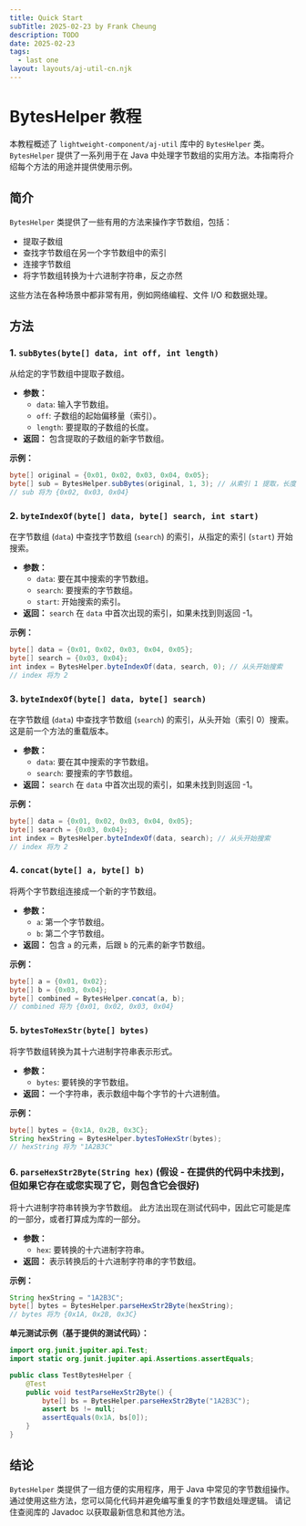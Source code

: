 ```yaml
---
title: Quick Start
subTitle: 2025-02-23 by Frank Cheung
description: TODO
date: 2025-02-23
tags:
  - last one
layout: layouts/aj-util-cn.njk
---
```


# BytesHelper 教程

本教程概述了 `lightweight-component/aj-util` 库中的 `BytesHelper` 类。`BytesHelper` 提供了一系列用于在 Java 中处理字节数组的实用方法。本指南将介绍每个方法的用途并提供使用示例。

## 简介

`BytesHelper` 类提供了一些有用的方法来操作字节数组，包括：

*   提取子数组
*   查找字节数组在另一个字节数组中的索引
*   连接字节数组
*   将字节数组转换为十六进制字符串，反之亦然

这些方法在各种场景中都非常有用，例如网络编程、文件 I/O 和数据处理。

## 方法

### 1. `subBytes(byte[] data, int off, int length)`

从给定的字节数组中提取子数组。

*   **参数：**
    *   `data`: 输入字节数组。
    *   `off`: 子数组的起始偏移量（索引）。
    *   `length`: 要提取的子数组的长度。
*   **返回：** 包含提取的子数组的新字节数组。

**示例：**

```java
byte[] original = {0x01, 0x02, 0x03, 0x04, 0x05};
byte[] sub = BytesHelper.subBytes(original, 1, 3); // 从索引 1 提取，长度为 3
// sub 将为 {0x02, 0x03, 0x04}
```

### 2. `byteIndexOf(byte[] data, byte[] search, int start)`

在字节数组 (`data`) 中查找字节数组 (`search`) 的索引，从指定的索引 (`start`) 开始搜索。

*   **参数：**
    *   `data`: 要在其中搜索的字节数组。
    *   `search`: 要搜索的字节数组。
    *   `start`: 开始搜索的索引。
*   **返回：** `search` 在 `data` 中首次出现的索引，如果未找到则返回 -1。

**示例：**

```java
byte[] data = {0x01, 0x02, 0x03, 0x04, 0x05};
byte[] search = {0x03, 0x04};
int index = BytesHelper.byteIndexOf(data, search, 0); // 从头开始搜索
// index 将为 2
```

### 3. `byteIndexOf(byte[] data, byte[] search)`

在字节数组 (`data`) 中查找字节数组 (`search`) 的索引，从头开始（索引 0）搜索。 这是前一个方法的重载版本。

*   **参数：**
    *   `data`: 要在其中搜索的字节数组。
    *   `search`: 要搜索的字节数组。
*   **返回：** `search` 在 `data` 中首次出现的索引，如果未找到则返回 -1。

**示例：**

```java
byte[] data = {0x01, 0x02, 0x03, 0x04, 0x05};
byte[] search = {0x03, 0x04};
int index = BytesHelper.byteIndexOf(data, search); // 从头开始搜索
// index 将为 2
```

### 4. `concat(byte[] a, byte[] b)`

将两个字节数组连接成一个新的字节数组。

*   **参数：**
    *   `a`: 第一个字节数组。
    *   `b`: 第二个字节数组。
*   **返回：** 包含 `a` 的元素，后跟 `b` 的元素的新字节数组。

**示例：**

```java
byte[] a = {0x01, 0x02};
byte[] b = {0x03, 0x04};
byte[] combined = BytesHelper.concat(a, b);
// combined 将为 {0x01, 0x02, 0x03, 0x04}
```

### 5. `bytesToHexStr(byte[] bytes)`

将字节数组转换为其十六进制字符串表示形式。

*   **参数：**
    *   `bytes`: 要转换的字节数组。
*   **返回：** 一个字符串，表示数组中每个字节的十六进制值。

**示例：**

```java
byte[] bytes = {0x1A, 0x2B, 0x3C};
String hexString = BytesHelper.bytesToHexStr(bytes);
// hexString 将为 "1A2B3C"
```

### 6. `parseHexStr2Byte(String hex)` (假设 - 在提供的代码中未找到，但如果它存在或您实现了它，则包含它会很好)

将十六进制字符串转换为字节数组。 此方法出现在测试代码中，因此它可能是库的一部分，或者打算成为库的一部分。

*   **参数：**
    *   `hex`: 要转换的十六进制字符串。
*   **返回：** 表示转换后的十六进制字符串的字节数组。

**示例：**

```java
String hexString = "1A2B3C";
byte[] bytes = BytesHelper.parseHexStr2Byte(hexString);
// bytes 将为 {0x1A, 0x2B, 0x3C}
```

**单元测试示例（基于提供的测试代码）：**

```java
import org.junit.jupiter.api.Test;
import static org.junit.jupiter.api.Assertions.assertEquals;

public class TestBytesHelper {
    @Test
    public void testParseHexStr2Byte() {
        byte[] bs = BytesHelper.parseHexStr2Byte("1A2B3C");
        assert bs != null;
        assertEquals(0x1A, bs[0]);
    }
}
```

## 结论

`BytesHelper` 类提供了一组方便的实用程序，用于 Java 中常见的字节数组操作。 通过使用这些方法，您可以简化代码并避免编写重复的字节数组处理逻辑。 请记住查阅库的 Javadoc 以获取最新信息和其他方法。